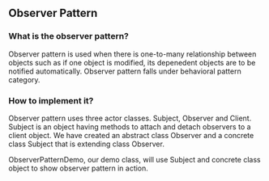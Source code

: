 ## Observer Pattern

### What is the observer pattern?

Observer pattern is used when there is one-to-many relationship between objects such as if one object is modified, its depenedent objects are to be notified automatically. Observer pattern falls under behavioral pattern category.

### How to implement it?

Observer pattern uses three actor classes. Subject, Observer and Client. Subject is an object having methods to attach and detach observers to a client object. We have created an abstract class Observer and a concrete class Subject that is extending class Observer.

ObserverPatternDemo, our demo class, will use Subject and concrete class object to show observer pattern in action.
